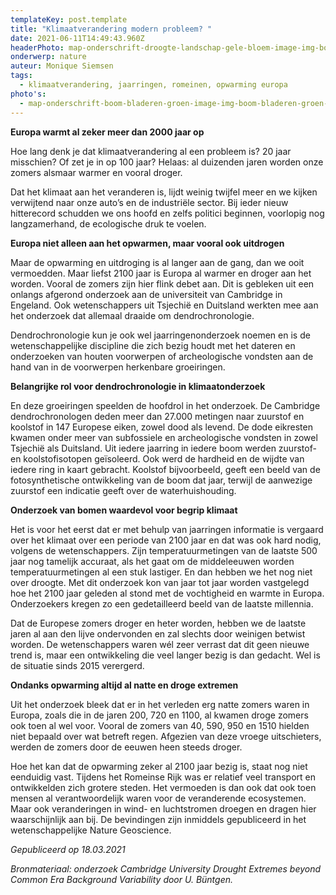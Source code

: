 ```yaml
---
templateKey: post.template
title: "Klimaatverandering modern probleem? "
date: 2021-06-11T14:49:43.960Z
headerPhoto: map-onderschrift-droogte-landschap-gele-bloem-image-img-boom-bladeren-groen-jpg
onderwerp: nature
auteur: Monique Siemsen
tags:
  - klimaatverandering, jaarringen, romeinen, opwarming europa
photo's:
  - map-onderschrift-boom-bladeren-groen-image-img-boom-bladeren-groen-jpg
---
```



**Europa warmt al zeker meer dan 2000 jaar op**



Hoe lang denk je dat klimaatverandering al een probleem is? 20 jaar misschien? Of zet je in op 100 jaar? Helaas: al duizenden jaren worden onze zomers alsmaar warmer en vooral droger. 

Dat het klimaat aan het veranderen is, lijdt weinig twijfel meer en we kijken verwijtend naar onze auto’s en de industriële sector. Bij ieder nieuw hitterecord schudden we ons hoofd en zelfs politici beginnen, voorlopig nog langzamerhand, de ecologische druk te voelen.



**Europa niet alleen aan het opwarmen, maar vooral ook uitdrogen**

Maar de opwarming en uitdroging is al langer aan de gang, dan we ooit vermoedden. Maar liefst 2100 jaar is Europa al warmer en droger aan het worden. Vooral de zomers zijn hier flink debet aan. Dit is gebleken uit een onlangs afgerond onderzoek aan de universiteit van Cambridge in Engeland. Ook wetenschappers uit Tsjechië en Duitsland werkten mee aan het onderzoek dat allemaal draaide om dendrochronologie.

Dendrochronologie kun je ook wel jaarringenonderzoek noemen en is de wetenschappelijke discipline die zich bezig houdt met het dateren en onderzoeken van houten voorwerpen of archeologische vondsten aan de hand van in de voorwerpen herkenbare groeiringen.



**Belangrijke rol voor dendrochronologie in klimaatonderzoek**

En deze groeiringen speelden de hoofdrol in het onderzoek. De Cambridge dendrochronologen deden meer dan 27.000 metingen naar zuurstof en koolstof in 147 Europese eiken, zowel dood als levend. De dode eikresten kwamen onder meer van subfossiele en archeologische vondsten in zowel Tsjechië als Duitsland. Uit iedere jaarring in iedere boom werden zuurstof- en koolstofisotopen geïsoleerd. Ook werd de hardheid en de wijdte van iedere ring in kaart gebracht. Koolstof bijvoorbeeld, geeft een beeld van de fotosynthetische ontwikkeling van de boom dat jaar, terwijl de aanwezige zuurstof een indicatie geeft over de waterhuishouding. 



**Onderzoek van bomen waardevol voor begrip klimaat**

Het is voor het eerst dat er met behulp van jaarringen informatie is vergaard over het klimaat over een periode van 2100 jaar en dat was ook hard nodig, volgens de wetenschappers. Zijn temperatuurmetingen van de laatste 500 jaar nog tamelijk accuraat, als het gaat om de middeleeuwen worden temperatuurmetingen al een stuk lastiger. En dan hebben we het nog niet over droogte. Met dit onderzoek kon van jaar tot jaar worden vastgelegd hoe het 2100 jaar geleden al stond met de vochtigheid en warmte in Europa. Onderzoekers kregen zo een gedetailleerd beeld van de laatste millennia.

Dat de Europese zomers droger en heter worden, hebben we de laatste jaren al aan den lijve ondervonden en zal slechts door weinigen betwist worden. De wetenschappers waren wél zeer verrast dat dit geen nieuwe trend is, maar een ontwikkeling die veel langer bezig is dan gedacht. Wel is de situatie sinds 2015 verergerd.



**Ondanks opwarming altijd al natte en droge extremen**

Uit het onderzoek bleek dat er in het verleden erg natte zomers waren in Europa, zoals die in de jaren 200, 720 en 1100, al kwamen droge zomers ook toen al wel voor. Vooral de zomers van 40, 590, 950 en 1510 hielden niet bepaald over wat betreft regen. Afgezien van deze vroege uitschieters, werden de zomers door de eeuwen heen steeds droger.

Hoe het kan dat de opwarming zeker al 2100 jaar bezig is, staat nog niet eenduidig vast. Tijdens het Romeinse Rijk was er relatief veel transport en ontwikkelden zich grotere steden. Het vermoeden is dan ook dat ook toen mensen al verantwoordelijk waren voor de veranderende ecosystemen. Maar ook veranderingen in wind- en luchtstromen droegen en dragen hier waarschijnlijk aan bij. De bevindingen zijn inmiddels gepubliceerd in het wetenschappelijke Nature Geoscience.



*Gepubliceerd op 18.03.2021*

*Bronmateriaal: onderzoek Cambridge University Drought Extremes beyond Common Era Background Variability door U. Büntgen.*